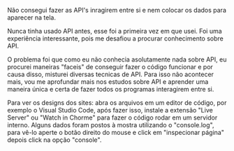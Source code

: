Não consegui fazer as API's inragirem entre si e nem colocar os dados para aparecer na tela.

Nunca tinha usado API antes, esse foi a primeira vez em que usei. Foi uma experiência interessante, pois me desafiou a procurar conhecimento sobre API.

O problema foi que como eu não conhecia asolutamente nada sobre API, eu procurei maneiras "faceis" de conseguir fazer o código funcionar e por causa disso, misturei diversas tecnicas de API. Para isso não acontecer mais, vou me aprofundar mais nos estudos sobre API e aprender uma maneira única e certa de fazer todos os programas interagirem entre si.

Para ver os designs dos sites: abra os arquivos em um editor de código, por exemplo o Visual Studio Code, após fazer isso, instale a extensão "Live Server" ou "Watch in Chorme" para fazer o código rodar em um servidor interno. Alguns dados foram postos à mostra utilizando o "console.log", para vê-lo aperte o botão direito do mouse e click em "inspecionar página" depois click na opção "console".
